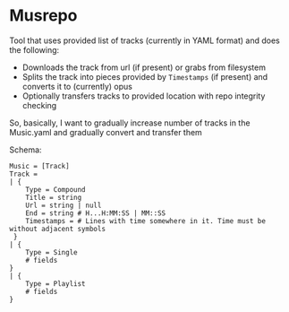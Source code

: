 # Musrepo
Tool that uses provided list of tracks (currently in YAML format) and does the following:

- Downloads the track from url (if present) or grabs from filesystem
- Splits the track into pieces provided by `Timestamps` (if present) and converts
it to (currently) opus
- Optionally transfers tracks to provided location with repo integrity checking

So, basically, I want to gradually increase number of tracks in the Music.yaml and
gradually convert and transfer them

Schema:
```
Music = [Track]
Track =
| { 
    Type = Compound
    Title = string
    Url = string | null
    End = string # H...H:MM:SS | MM::SS
    Timestamps = # Lines with time somewhere in it. Time must be without adjacent symbols
 }
| {
    Type = Single
    # fields
}
| {
    Type = Playlist
    # fields
}
```

